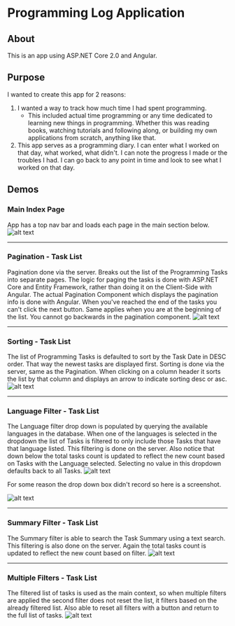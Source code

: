 # Programming Log Application

## About
This is an app using ASP.NET Core 2.0 and Angular.

## Purpose
I wanted to create this app for 2 reasons:
1. I wanted a way to track how much time I had spent programming.
    * This included actual time programming or any time dedicated to learning new things in programming.
    Whether this was reading books, watching tutorials and following along, or building my own applications from scratch, anything like that.
2. This app serves as a programming diary. I can enter what I worked on that day, what worked, what didn't. I can note the progress I made or the troubles I had.
I can go back to any point in time and look to see what I worked on that day.


## Demos
### Main Index Page

App has a top nav bar and loads each page in the main section below.
![alt text](https://github.com/bradonf333/ProgrammingLog_ASP.NETCore/blob/master/Demos/NavBarDemo.gif "Main Index")

---

### Pagination - Task List

Pagination done via the server. Breaks out the list of the Programming Tasks into separate pages. The logic for paging the tasks is done with ASP.NET Core and Entity Framework, rather than doing it on the Client-Side with Angular. The actual Pagination Component which displays the pagination info is done with Angular. When you've reached the end of the tasks you can't click the next button. Same applies when you are at the beginning of the list. You cannot go backwards in the pagination component.
![alt text](https://github.com/bradonf333/ProgrammingLog_ASP.NETCore/blob/master/Demos/Pagination.gif "Task List - Pagination")

---

### Sorting - Task List
The list of Programming Tasks is defaulted to sort by the Task Date in DESC order. That way the newest tasks are displayed first. Sorting is done via the server, same as the Pagination. When clicking on a column header it sorts the list by that column and displays an arrow to indicate sorting desc or asc.
![alt text](https://github.com/bradonf333/ProgrammingLog_ASP.NETCore/blob/master/Demos/Sorting.gif "Task List - Sorting")


---

### Language Filter - Task List
The Language filter drop down is populated by querying the available languages in the database. When one of the languages is selected in the dropdown the list of Tasks is filtered to only include those Tasks that have that language listed. This filtering is done on the server. Also notice that down below the total tasks count is updated to reflect the new count based on Tasks with the Language selected. Selecting no value in this dropdown defaults back to all Tasks.
![alt text](https://github.com/bradonf333/ProgrammingLog_ASP.NETCore/blob/master/Demos/LanguageFilterDropDown.PNG "Task List - LanguageFilter PNG")

For some reason the drop down box didn't record so here is a screenshot.

![alt text](https://github.com/bradonf333/ProgrammingLog_ASP.NETCore/blob/master/Demos/LangaugeFilter.gif "Task List - LanguageFilter")


---

### Summary Filter - Task List
The Summary filter is able to search the Task Summary using a text search. This filtering is also done on the server. Again the total tasks count is updated to reflect the new count based on filter.
![alt text](https://github.com/bradonf333/ProgrammingLog_ASP.NETCore/blob/master/Demos/SummaryFilter.gif "Task List - SummaryFilter")


---

### Multiple Filters - Task List
The filtered list of tasks is used as the main context, so when multiple filters are applied the second filter does not reset the list, it filters based on the already filtered list. Also able to reset all filters with a button and return to the full list of tasks.
![alt text](https://github.com/bradonf333/ProgrammingLog_ASP.NETCore/blob/master/Demos/MultipleFilters.gif "Task List - MultipleFilters")

